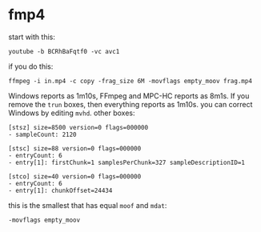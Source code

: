 # fmp4

start with this:

~~~
youtube -b BCRhBaFqtf0 -vc avc1
~~~

if you do this:

~~~
ffmpeg -i in.mp4 -c copy -frag_size 6M -movflags empty_moov frag.mp4
~~~

Windows reports as 1m10s, FFmpeg and MPC-HC reports as 8m1s. If you remove the
`trun` boxes, then everything reports as 1m10s. you can correct Windows by
editing `mvhd`. other boxes:

~~~
[stsz] size=8500 version=0 flags=000000
- sampleCount: 2120

[stsc] size=88 version=0 flags=000000
- entryCount: 6
- entry[1]: firstChunk=1 samplesPerChunk=327 sampleDescriptionID=1

[stco] size=40 version=0 flags=000000
- entryCount: 6
- entry[1]: chunkOffset=24434
~~~

this is the smallest that has equal `moof` and `mdat`:

~~~
-movflags empty_moov
~~~
